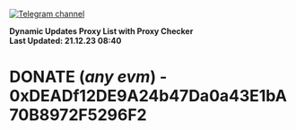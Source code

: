 [![Telegram channel](https://img.shields.io/endpoint?url=https://runkit.io/damiankrawczyk/telegram-badge/branches/master?url=https://t.me/n4z4v0d)](https://t.me/n4z4v0d) 

**Dynamic Updates Proxy List with Proxy Checker**  
**Last Updated: 21.12.23 08:40**

# DONATE (_any evm_) - 0xDEADf12DE9A24b47Da0a43E1bA70B8972F5296F2
